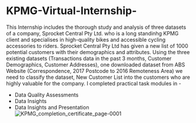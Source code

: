 # KPMG-Virtual-Internship-
This Internship includes the thorough study and analysis of three datasets of a company, Sprocket Central Pty Ltd. who is a long standinhg KPMG client and specialises in
high-quality bikes and accessible cycling accessories to riders. Sprocket Central Pty Ltd has given a new list of 1000 potential customers with their demographics and 
attributes. Using the three existing datasets (Transactions data in the past 3 months, Customer Demographics, Customer Addresses), one downloaded dataset from ABS Website 
(Correspondence, 2017 Postcode to 2016 Remoteness Area) we need to classify the dataset, New Customer List into the customers who are highly valuable for the company. I 
completed practical task modules in -
- Data Quality Assessments
- Data Insights
- Data Insights and Presentation
![KPMG_completion_certificate_page-0001](https://user-images.githubusercontent.com/59112343/158068465-464e35e2-d735-47af-8b1e-f3bbe0011b93.jpg)
